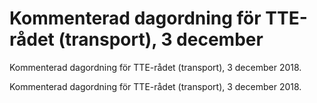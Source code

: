 # Kommenterad dagordning för TTE-rådet (transport), 3 december

Kommenterad dagordning för TTE-rådet (transport), 3 december 2018.

Kommenterad dagordning för TTE-rådet (transport), 3 december 2018.
